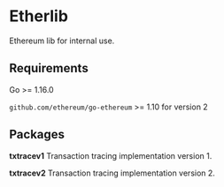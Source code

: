 Etherlib
=========

Ethereum lib for internal use.

Requirements
------------

Go >= 1.16.0

`github.com/ethereum/go-ethereum` >= 1.10 for version 2

Packages
------------

**txtracev1** Transaction tracing implementation version 1.

**txtracev2** Transaction tracing implementation version 2. 
